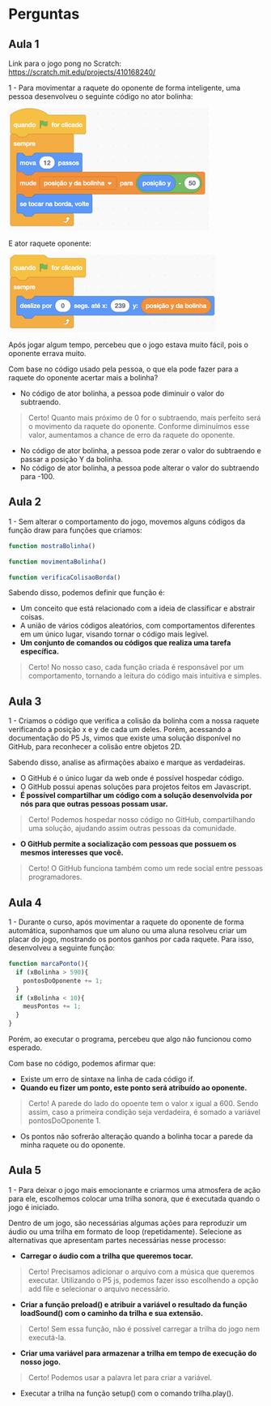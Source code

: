# Perguntas

## Aula 1

Link para o jogo pong no Scratch: <https://scratch.mit.edu/projects/410168240/>

1 - Para movimentar a raquete do oponente de forma inteligente, uma pessoa desenvolveu o seguinte código no ator bolinha:

![code-1](./imagens/print001.png)

E ator raquete oponente:

![code-2](./imagens/print002.png)

Após jogar algum tempo, percebeu que o jogo estava muito fácil, pois o oponente errava muito.

Com base no código usado pela pessoa, o que ela pode fazer para a raquete do oponente acertar mais a bolinha?

- No código de ator bolinha, a pessoa pode diminuir o valor do subtraendo.

> Certo! Quanto mais próximo de 0 for o subtraendo, mais perfeito será o movimento da raquete do oponente. Conforme diminuímos esse valor, aumentamos a chance de erro da raquete do oponente.

- No código de ator bolinha, a pessoa pode zerar o valor do subtraendo e passar a posição Y da bolinha.
- No código de ator bolinha, a pessoa pode alterar o valor do subtraendo para -100.

## Aula 2

1 - Sem alterar o comportamento do jogo, movemos alguns códigos da função draw para funções que criamos:

``` javascript
function mostraBolinha()
```

``` javascript
function movimentaBolinha()
```

``` javascript
function verificaColisaoBorda()
```

Sabendo disso, podemos definir que função é:

- Um conceito que está relacionado com a ideia de classificar e abstrair coisas.
- A união de vários códigos aleatórios, com comportamentos diferentes em um único lugar, visando tornar o código mais legível.
- __Um conjunto de comandos ou códigos que realiza uma tarefa específica.__

> Certo! No nosso caso, cada função criada é responsável por um comportamento, tornando a leitura do código mais intuitiva e simples.

## Aula 3

1 - Criamos o código que verifica a colisão da bolinha com a nossa raquete verificando a posição x e y de cada um deles. Porém, acessando a documentação do P5 Js, vimos que existe uma solução disponível no GitHub, para reconhecer a colisão entre objetos 2D.

Sabendo disso, analise as afirmações abaixo e marque as verdadeiras.

- O GitHub é o único lugar da web onde é possível hospedar código.
- O GitHub possui apenas soluções para projetos feitos em Javascript.
- __É possível compartilhar um código com a solução desenvolvida por nós para que outras pessoas possam usar.__

> Certo! Podemos hospedar nosso código no GitHub, compartilhando uma solução, ajudando assim outras pessoas da comunidade.

- __O GitHub permite a socialização com pessoas que possuem os mesmos interesses que você.__

> Certo! O GitHub funciona também como um rede social entre pessoas programadores.

## Aula 4

1 - Durante o curso, após movimentar a raquete do oponente de forma automática, suponhamos que um aluno ou uma aluna resolveu criar um placar do jogo, mostrando os pontos ganhos por cada raquete. Para isso, desenvolveu a seguinte função:

``` javascript
function marcaPonto(){
  if (xBolinha > 590){
    pontosDoOponente += 1;
  }
  if (xBolinha < 10){
    meusPontos += 1;
  }
}
```

Porém, ao executar o programa, percebeu que algo não funcionou como esperado.

Com base no código, podemos afirmar que:

- Existe um erro de sintaxe na linha de cada código if.
- __Quando eu fizer um ponto, este ponto será atribuído ao oponente.__

> Certo! A parede do lado do opoente tem o valor x igual a 600. Sendo assim, caso a primeira condição seja verdadeira, é somado a variável pontosDoOponente 1.

- Os pontos não sofrerão alteração quando a bolinha tocar a parede da minha raquete ou do oponente.

## Aula 5

1 - Para deixar o jogo mais emocionante e criarmos uma atmosfera de ação para ele, escolhemos colocar uma trilha sonora, que é executada quando o jogo é iniciado.

Dentro de um jogo, são necessárias algumas ações para reproduzir um áudio ou uma trilha em formato de loop (repetidamente). Selecione as alternativas que apresentam partes necessárias nesse processo:

- __Carregar o áudio com a trilha que queremos tocar.__

> Certo! Precisamos adicionar o arquivo com a música que queremos executar. Utilizando o P5 js, podemos fazer isso escolhendo a opção add file e selecionar o arquivo necessário.

- __Criar a função preload() e atribuir a variável o resultado da função loadSound() com o caminho da trilha e sua extensão.__

> Certo! Sem essa função, não é possível carregar a trilha do jogo nem executá-la.

- __Criar uma variável para armazenar a trilha em tempo de execução do nosso jogo.__

> Certo! Podemos usar a palavra let para criar a variável.

- Executar a trilha na função setup() com o comando trilha.play().
